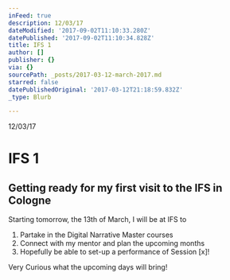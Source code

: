 ```yaml
---
inFeed: true
description: 12/03/17
dateModified: '2017-09-02T11:10:33.280Z'
datePublished: '2017-09-02T11:10:34.828Z'
title: IFS 1
author: []
publisher: {}
via: {}
sourcePath: _posts/2017-03-12-march-2017.md
starred: false
datePublishedOriginal: '2017-03-12T21:18:59.832Z'
_type: Blurb

---
```

12/03/17

# IFS 1

## Getting ready for my first visit to the IFS in Cologne

Starting tomorrow, the 13th of March, I will be at IFS to

1. Partake in the Digital Narrative Master courses
2. Connect with my mentor and plan the upcoming months
3. Hopefully be able to set-up a performance of Session \[x\]!

Very Curious what the upcoming days will bring!